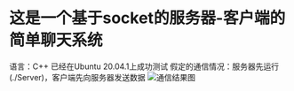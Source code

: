 # 这是一个基于socket的服务器-客户端的简单聊天系统
语言：C++
已经在Ubuntu 20.04.1上成功测试
假定的通信情况：服务器先运行(./Server)，客户端先向服务器发送数据
![通信结果图](https://github.com/ONN-sp/Live-chat-system/blob/main/Server-client%20chat/result.jpg)

